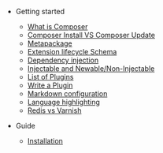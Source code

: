 
- Getting started

  - [What is Composer](composer.md?id=what-is-composer)
  - [Composer Install VS Composer Update](composer.md?id=composer-install-vs-composer-update)
  - [Metapackage](metapackage?id=what-is-metapackage)
  - [Extension lifecycle Schema](schema?id=module-lifecycle-and-executable-classes)
  - [Dependency injection](dependency_injection.md)
  - [Injectable and Newable/Non-Injectable](Injectable_non-Injectable.md?id=injectable-and-newablenon-injectable-objects-in-magento)
  - [List of Plugins](plugins.md)
  - [Write a Plugin](write-a-plugin.md)
  - [Markdown configuration](markdown.md)
  - [Language highlighting](language-highlight.md)
  - [Redis vs Varnish](redis_varnish.md)

- Guide

  - [Installation](installation.md)
